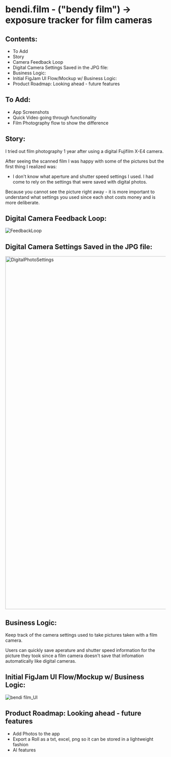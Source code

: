 # bendi.film - ("bendy film") -> exposure tracker for film cameras

## Contents:
- To Add
- Story
- Camera Feedback Loop
- Digital Camera Settings Saved in the JPG file:
- Business Logic:
- Initial FigJam UI Flow/Mockup w/ Business Logic:
- Product Roadmap: Looking ahead - future features


## To Add:
- App Screenshots
- Quick Video going through functionality
- Film Photography flow to show the difference

## Story:
I tried out film photography 1 year after using a digital Fujifilm X-E4 camera.

After seeing the scanned film I was happy with some of the pictures but the first thing I realized was:
- I don't know what aperture and shutter speed settings I used. I had come to rely on the settings that were saved with digital photos.

Because you cannot see the picture right away - it is more important to understand what settings you used since each shot costs money and is more deliberate.

## Digital Camera Feedback Loop:
![FeedbackLoop](https://github.com/user-attachments/assets/4920e6d8-f51a-414f-9f6b-d9d4dc64b6aa)

## Digital Camera Settings Saved in the JPG file:
<img width="1108" alt="DigitalPhotoSettings" src="https://github.com/user-attachments/assets/a3741817-92d4-4a2b-86a4-2be3d2c47dec" />

## Business Logic:
Keep track of the camera settings used to take pictures taken with a film camera.

Users can quickly save aperature and shutter speed information for the picture they took since a film camera doesn't save that infomation automatically like digital cameras.

## Initial FigJam UI Flow/Mockup w/ Business Logic:
![bendi film_UI](https://github.com/user-attachments/assets/8f4b63b7-7e52-45b9-9458-26258eb8b2d5)


## Product Roadmap: Looking ahead - future features
- Add Photos to the app
- Export a Roll as a txt, excel, png so it can be stored in a lightweight fashion
- AI features

